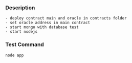 ### Description

	- deploy contract main and oracle in contracts folder
	- set oracle address in main contract
	- start mongo with database test
	- start nodejs 

### Test Command

	node app